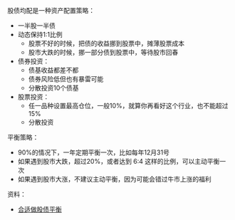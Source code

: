 股债均配是一种资产配置策略：

* 一半股一半债
* 动态保持1:1比例
  * 股票不好的时候，把债的收益挪到股票中，摊薄股票成本
  * 股市大跌的时候，挪一部分债到股票中，等待股市回春
* 债券投资：
  * 债基收益都差不都
  * 债券风险低但也有暴雷可能
  * 分散投资10个债基
* 股票投资：
  * 任一品种设置最高仓位，一般10%，就算你再看好这个行业，也不能超过15%
  * 分散投资

平衡策略：

* 90%的情况下，一年定期平衡一次，比如每年12月31号
* 如果遇到股市大跌，超过20%，或者达到 6:4 这样的比例，可以主动平衡一次
* 如果遇到股市大涨，不建议主动平衡，因为可能会错过牛市上涨的福利

资料：

* [合适做股债平衡][1]


[1]: https://www.bilibili.com/video/BV1eY411E799?t=489